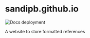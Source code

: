 # sandipb.github.io

![Docs deployment](https://github.com/sandipb/sandipb.github.io/actions/workflows/gh-pages.yml/badge.svg)

A website to store formatted references

